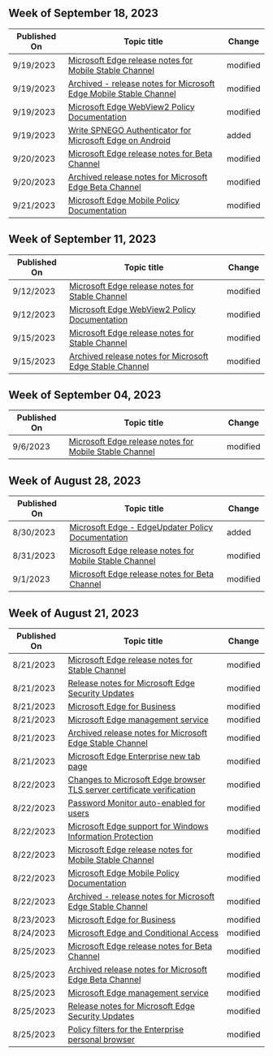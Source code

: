 <!-- This file is generated automatically each week. Changes made to this file will be overwritten.-->



## Week of September 18, 2023


| Published On |Topic title | Change |
|------|------------|--------|
| 9/19/2023 | [Microsoft Edge release notes for Mobile Stable Channel](/DeployEdge/microsoft-edge-relnote-mobile-stable-channel) | modified |
| 9/19/2023 | [Archived - release notes for Microsoft Edge Mobile Stable Channel](/DeployEdge/microsoft-edge-relnote-archive-mobile-stable-channel) | modified |
| 9/19/2023 | [Microsoft Edge WebView2 Policy Documentation](/DeployEdge/microsoft-edge-webview-policies) | modified |
| 9/19/2023 | [Write SPNEGO Authenticator for Microsoft Edge on Android](/DeployEdge/edge-learnmore-write-spnego-authenticator) | added |
| 9/20/2023 | [Microsoft Edge release notes for Beta Channel](/DeployEdge/microsoft-edge-relnote-beta-channel) | modified |
| 9/20/2023 | [Archived release notes for Microsoft Edge Beta Channel](/DeployEdge/microsoft-edge-relnote-archive-beta-channel) | modified |
| 9/21/2023 | [Microsoft Edge Mobile Policy Documentation](/DeployEdge/microsoft-edge-mobile-policies) | modified |


## Week of September 11, 2023


| Published On |Topic title | Change |
|------|------------|--------|
| 9/12/2023 | [Microsoft Edge release notes for Stable Channel](/DeployEdge/microsoft-edge-relnote-stable-channel) | modified |
| 9/12/2023 | [Microsoft Edge WebView2 Policy Documentation](/DeployEdge/microsoft-edge-webview-policies) | modified |
| 9/15/2023 | [Microsoft Edge release notes for Stable Channel](/DeployEdge/microsoft-edge-relnote-stable-channel) | modified |
| 9/15/2023 | [Archived release notes for Microsoft Edge Stable Channel](/DeployEdge/microsoft-edge-relnote-archive-stable-channel) | modified |


## Week of September 04, 2023


| Published On |Topic title | Change |
|------|------------|--------|
| 9/6/2023 | [Microsoft Edge release notes for Mobile Stable Channel](/DeployEdge/microsoft-edge-relnote-mobile-stable-channel) | modified |


## Week of August 28, 2023


| Published On |Topic title | Change |
|------|------------|--------|
| 8/30/2023 | [Microsoft Edge - EdgeUpdater Policy Documentation](/DeployEdge/microsoft-edge-edgeupdater-policies-mac) | added |
| 8/31/2023 | [Microsoft Edge release notes for Mobile Stable Channel](/DeployEdge/microsoft-edge-relnote-mobile-stable-channel) | modified |
| 9/1/2023 | [Microsoft Edge release notes for Beta Channel](/DeployEdge/microsoft-edge-relnote-beta-channel) | modified |


## Week of August 21, 2023


| Published On |Topic title | Change |
|------|------------|--------|
| 8/21/2023 | [Microsoft Edge release notes for Stable Channel](/DeployEdge/microsoft-edge-relnote-stable-channel) | modified |
| 8/21/2023 | [Release notes for Microsoft Edge Security Updates](/DeployEdge/microsoft-edge-relnotes-security) | modified |
| 8/21/2023 | [Microsoft Edge for Business](/DeployEdge/microsoft-edge-for-business) | modified |
| 8/21/2023 | [Microsoft Edge management service](/DeployEdge/microsoft-edge-management-service) | modified |
| 8/21/2023 | [Archived release notes for Microsoft Edge Stable Channel](/DeployEdge/microsoft-edge-relnote-archive-stable-channel) | modified |
| 8/21/2023 | [Microsoft Edge Enterprise new tab page](/DeployEdge/microsoft-edge-enterprise-ntp) | modified |
| 8/22/2023 | [Changes to Microsoft Edge browser TLS server certificate verification](/DeployEdge/microsoft-edge-security-cert-verification) | modified |
| 8/22/2023 | [Password Monitor auto-enabled for users](/DeployEdge/microsoft-edge-security-password-monitor) | modified |
| 8/22/2023 | [Microsoft Edge support for Windows Information Protection](/DeployEdge/microsoft-edge-security-windows-information-protection) | modified |
| 8/22/2023 | [Microsoft Edge release notes for Mobile Stable Channel](/DeployEdge/microsoft-edge-relnote-mobile-stable-channel) | modified |
| 8/22/2023 | [Microsoft Edge Mobile Policy Documentation](/DeployEdge/microsoft-edge-mobile-policies) | modified |
| 8/22/2023 | [Archived - release notes for Microsoft Edge Stable Channel](/DeployEdge/microsoft-edge-relnote-archive-mobile-stable-channel) | modified |
| 8/23/2023 | [Microsoft Edge for Business](/DeployEdge/microsoft-edge-for-business) | modified |
| 8/24/2023 | [Microsoft Edge and Conditional Access](/DeployEdge/ms-edge-security-conditional-access) | modified |
| 8/25/2023 | [Microsoft Edge release notes for Beta Channel](/DeployEdge/microsoft-edge-relnote-beta-channel) | modified |
| 8/25/2023 | [Archived release notes for Microsoft Edge Beta Channel](/DeployEdge/microsoft-edge-relnote-archive-beta-channel) | modified |
| 8/25/2023 | [Microsoft Edge management service](/DeployEdge/microsoft-edge-management-service) | modified |
| 8/25/2023 | [Release notes for Microsoft Edge Security Updates](/DeployEdge/microsoft-edge-relnotes-security) | modified |
| 8/25/2023 | [Policy filters for the Enterprise personal browser](/DeployEdge/edge-learnmore-personal-browser-policies) | modified |
